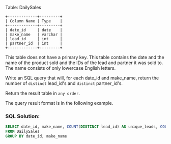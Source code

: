 Table: DailySales
```
+-------------+---------+
| Column Name | Type    |
+-------------+---------+
| date_id     | date    |
| make_name   | varchar |
| lead_id     | int     |
| partner_id  | int     |
+-------------+---------+
```
This table does not have a primary key.
This table contains the date and the name of the product sold and the IDs of the lead and partner it was sold to.
The name consists of only lowercase English letters.


Write an SQL query that will, for each date_id and make_name, return the number of ```distinct``` lead_id's and ```distinct``` partner_id's.

Return the result table in ```any order```.

The query result format is in the following example.

### SQL Solution:
```sql
SELECT date_id, make_name, COUNT(DISTINCT lead_id) AS unique_leads, COUNT(DISTINCT partner_id) AS unique_partners
FROM DailySales
GROUP BY date_id, make_name

```